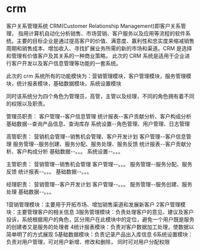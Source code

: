 # crm
客户关系管理系统
CRM(Customer Relationship Management)即客户关系管理， 指用计算机自动化分析销售、市场营销、客户服务以及应用等流程的软件系统。主要的目标企业是通过提高客户的价值、满意度、赢利性和忠实度来缩减销售周期和销售成本、增加收入、寻找扩展业务所需的新的市场和渠道。CRM 是选择和管理有价值客户及其关系的一种商业策略。
此次的 CRM 系统是适用于企业进行客户开发以及客户信息管理等功能的一套系统。

此次的 crm 系统所有的功能模快为：营销管理模块，客户管理模块，服务管理模块，统计报表模块，基础数据模块，系统设置模块

同时该系统分为四个角色为管理员，高管，主管以及经理，不同的角色拥有着不同的权限以及职责。

管理员职责：
  客户管理--客户信息管理
  统计报表--客户贡献分析、客户构成分析
  基础数据--查询产品信息、查询库存
  系统设置--角色管理、用户管理、日志管理
  
高管职责：
  营销机会管理--销售机会管理、客户开发计划
  客户管理--客户信息管理
  服务管理--服务创建、服务分配、服务处理、服务反馈
  统计报表--客户贡献分析、客户构成分析
  基础数据--。。。
  系统设置--。。。
  
主管职责：
  营销管理--销售机会管理
  客户管理--。。。
  服务管理--服务分配、服务反馈
  统计报表--。。。
  基础数据--。。。
  
 经理职责：
  营销管理--客户开发计划
  客户管理--。。。
  服务管理--服务创建、服务处理
  基础数据--。。。
  
 1营销管理模块：主要用于开拓市场、增加销售渠道和发展新客户
 2客户管理模块：主要管理客户的相关信息
 3服务管理模块：负责处理客户的意见、建议及客户投诉，系统根据用户的角色，区分用户在此模块中的定位，避免一个用户既是服务的创建者又是服务的处理者
 4统计报表模块：负责对客户数据加工处理，使数据以简单明了的方式展现
 5基础数据模块：负责记录产品出入库信息
 6系统设置模块：负责对用户管理，可对用户新增、修改和删除， 同时可对用户分配权限
 
  
